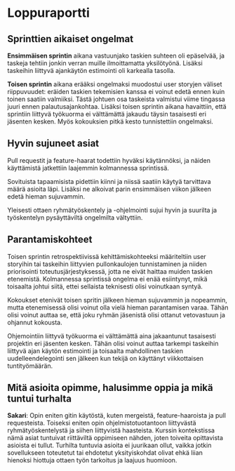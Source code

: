 # Loppuraportti

## Sprinttien aikaiset ongelmat
**Ensimmäisen sprintin** aikana vastuunjako taskien suhteen oli epäselvää, ja taskeja tehtiin jonkin verran muille ilmoittamatta yksilötyönä. 
Lisäksi taskeihin liittyvä ajankäytön estimointi oli karkealla tasolla.

**Toisen sprintin** aikana erääksi ongelmaksi muodostui user storyjen väliset riippuvuudet: eräiden taskien tekemisien kanssa ei voinut edetä ennen kuin toinen 
saatiin valmiiksi. Tästä johtuen osa taskeista valmistui viime tingassa juuri ennen palautusajankohtaa. Lisäksi toisen sprintin aikana havaittiin, että sprintiin 
liittyvä työkuorma ei välttämättä jakaudu täysin tasaisesti eri jäsenten kesken. Myös kokouksien pitkä kesto tunnistettiin ongelmaksi.

## Hyvin sujuneet asiat
Pull requestit ja feature-haarat todettiin hyväksi käytännöksi, ja näiden käyttämistä jatkettiin laajemmin kolmannessa sprintissä.

Sovituista tapaamisista pidettiin kiinni ja niissä saatiin käytyä tarvittava määrä asioita läpi. Lisäksi ne alkoivat parin ensimmäisen viikon jälkeen edetä hieman 
sujuvammin.

Yleisesti ottaen ryhmätyöskentely ja -ohjelmointi sujui hyvin ja suurilta ja työskentelyn pysäyttäviltä ongelmilta vältyttiin. 

## Parantamiskohteet
Toisen sprintin retrospektiivissä kehittämiskohteeksi määriteltiin user storyihin tai taskeihin liittyvien pullonkaulojen tunnistaminen ja niiden priorisointi
toteutusjärjestyksessä, jotta ne eivät haittaa muiden taskien etenemistä. Kolmannessa sprintissä ongelma ei enää esiintynyt, mikä toisaalta johtui siitä, ettei 
sellaista teknisesti olisi voinutkaan syntyä.

Kokoukset etenivät toisen spritin jälkeen hieman sujuvammin ja nopeammin, mutta etenemisessä olisi voinut olla vielä hieman parantamisen varaa. Tähän olisi voinut 
auttaa se, että joku ryhmän jäsenistä olisi ottanut vetovastuun ja ohjannut kokousta.

Ohjemointiin liittyvä työkuorma ei välttämättä aina jakaantunut tasaisesti projektin eri jäsenten kesken. Tähän olisi voinut auttaa tarkempi taskeihin liittyvä ajan 
käytön estimointi ja toisaalta mahdollinen taskien uudelleendelegointi sen jälkeen kun tekijä on käyttänyt viikkottaisen tuntityömäärän.

## Mitä asioita opimme, halusimme oppia ja mikä tuntui turhalta
**Sakari**: Opin eniten gitin käytöstä, kuten mergeistä, feature-haaroista ja pull requesteista. Toiseksi eniten opin ohjelmistotuotantoon liittyvästä 
ryhmätyöskentelystä ja siihen liittyvistä haasteista. Kurssin kontekstissa nämä asiat tuntuivat riittäviltä oppimiseen nähden, joten toiveita opittavista asioista 
ei tullut. Turhilta tuntuvia asioita ei juurikaan ollut, vaikka jotkin sovellukseen toteutetut tai ehdotetut yksityiskohdat olivat ehkä liian hienoksi hiottuja ottaen 
työn tarkoitus ja laajuus huomioon.
